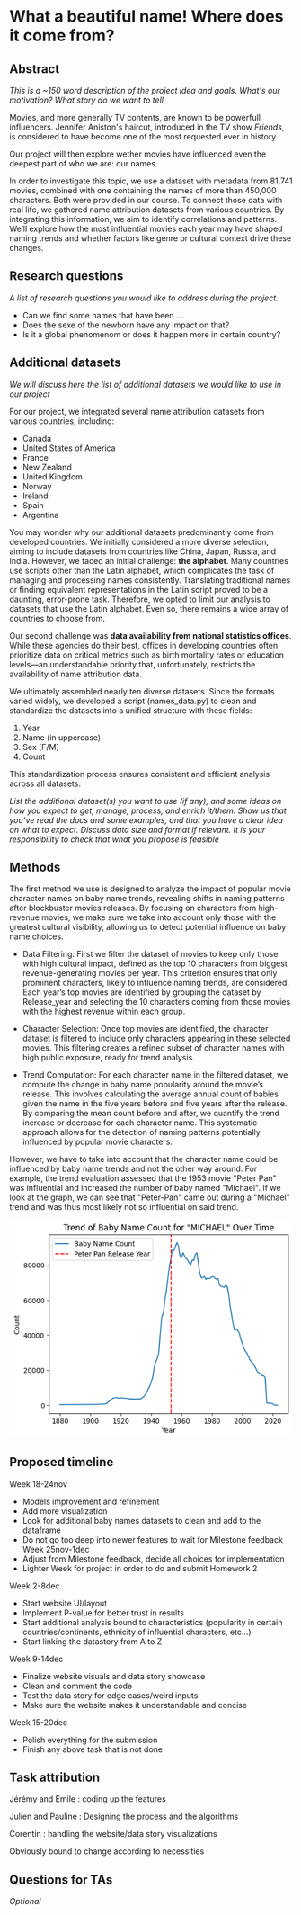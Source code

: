 
# What a beautiful name! Where does it come from?

## Abstract
*This is a ~150 word description of the project idea and goals. What's our motivation? What story do we want to tell*

Movies, and more generally TV contents, are known to be powerfull influencers. Jennifer Aniston's haircut, introduced in the TV show *Friends*, is considered to have become one of the most requested ever in history. 

Our project will then explore wether movies have influenced even the deepest part of who we are: our names.

In order to investigate this topic, we use a dataset with metadata from 81,741 movies, combined with one containing the names of more than 450,000 characters. Both were provided in our course. To connect those data with real life, we gathered name attribution datasets from various countries.
By integrating this information, we aim to identify correlations and patterns. We’ll explore how the most influential movies each year may have shaped naming trends and whether factors like genre or cultural context drive these changes.

## Research questions
*A list of research questions you would like to address during the project.*

- Can we find some names that have been ....
- Does the sexe of the newborn have any impact on that?
- Is it a global phenomenom or does it happen more in certain country?

## Additional datasets
*We will discuss here the list of additional datasets we would like to use in our project* 

For our project, we integrated several name attribution datasets from various countries, including:

- Canada
- United States of America
- France
- New Zealand
- United Kingdom
- Norway
- Ireland
- Spain
- Argentina

You may wonder why our additional datasets predominantly come from developed countries. We initially considered a more diverse selection, aiming to include datasets from countries like China, Japan, Russia, and India. However, we faced an initial challenge: **the alphabet**. Many countries use scripts other than the Latin alphabet, which complicates the task of managing and processing names consistently. Translating traditional names or finding equivalent representations in the Latin script proved to be a daunting, error-prone task.
Therefore, we opted to limit our analysis to datasets that use the Latin alphabet. Even so, there remains a wide array of countries to choose from. 

Our second challenge was **data availability from national statistics offices**. While these agencies do their best, offices in developing countries often prioritize data on critical metrics such as birth mortality rates or education levels—an understandable priority that, unfortunately, restricts the availability of name attribution data.

We ultimately assembled nearly ten diverse datasets. Since the formats varied widely, we developed a script (names_data.py) to clean and standardize the datasets into a unified structure with these fields:

1. Year
2. Name (in uppercase)
3. Sex [F/M]
4. Count

This standardization process ensures consistent and efficient analysis across all datasets.

*List the additional dataset(s) you want to use (if any), and some ideas on how you expect to get, manage, process, and enrich it/them. Show us that you’ve read the docs and some examples, and that you have a clear idea on what to expect. Discuss data size and format if relevant. It is your responsibility to check that what you propose is feasible*

## Methods
The first method we use is designed to analyze the impact of popular movie character names on baby name trends, revealing shifts in naming patterns after blockbuster movies releases. By focusing on characters from high-revenue movies, we make sure we take into account only those with the greatest cultural visibility, allowing us to detect potential influence on baby name choices.

- Data Filtering: First we filter the dataset of movies to keep only those with high cultural impact, defined as the top 10 characters from biggest revenue-generating movies per year. This criterion ensures that only prominent characters, likely to influence naming trends, are considered. Each year’s top movies are identified by grouping the dataset by Release_year and selecting the 10 characters coming from those movies with the highest revenue within each group.

- Character Selection: Once top movies are identified, the character dataset is filtered to include only characters appearing in these selected movies. This filtering creates a refined subset of character names with high public exposure, ready for trend analysis.

- Trend Computation: For each character name in the filtered dataset, we compute the change in baby name popularity around the movie’s release. This involves calculating the average annual count of babies given the name in the five years before and five years after the release. By comparing the mean count before and after, we quantify the trend increase or decrease for each character name. This systematic approach allows for the detection of naming patterns potentially influenced by popular movie characters.

However, we have to take into account that the character name could be influenced by baby name trends and not the other way around. For example, the trend evaluation assessed that the 1953 movie "Peter Pan" was influential and increased the number of baby named "Michael". If we look at the graph, we can see that "Peter-Pan" came out during a "Michael" trend and was thus most likely not so influential on said trend.

![Michael graph](img/michael_graph.png)


## Proposed timeline 
Week 18-24nov 
- Models improvement and refinement
- Add more visualization
- Look for additional baby names datasets to clean and add to the dataframe
- Do not go too deep into newer features to wait for Milestone feedback
Week 25nov-1dec
- Adjust from Milestone feedback, decide all choices for implementation
- Lighter Week for project in order to do and submit Homework 2

Week 2-8dec
- Start website UI/layout
- Implement P-value for better trust in results
- Start additional analysis bound to characteristics (popularity in certain countries/continents, ethnicity of influential characters, etc...)
- Start linking the datastory from A to Z

Week 9-14dec 
- Finalize website visuals and data story showcase 
- Clean and comment the code
- Test the data story for edge cases/weird inputs
- Make sure the website makes it understandable and concise

Week 15-20dec
- Polish everything for the submission
- Finish any above task that is not done

## Task attribution
Jérémy and Emile : coding up the features 

Julien and Pauline : Designing the process and the algorithms

Corentin : handling the website/data story visualizations

Obviously bound to change according to necessities

## Questions for TAs
*Optional*
